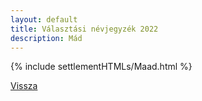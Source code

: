 ```yaml
---
layout: default
title: Választási névjegyzék 2022
description: Mád
---
```


{% include settlementHTMLs/Maad.html %}

[Vissza](./)